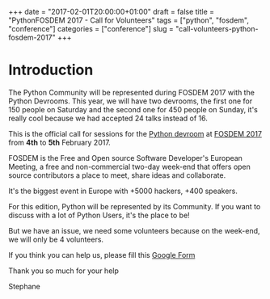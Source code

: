 +++
date = "2017-02-01T20:00:00+01:00"
draft = false
title = "PythonFOSDEM 2017 - Call for Volunteers"
tags = ["python", "fosdem", "conference"]
categories = ["conference"]
slug = "call-volunteers-python-fosdem-2017"
+++

# Introduction

The Python Community will be represented during FOSDEM 2017 with the Python Devrooms.
This year, we will have two devrooms, the first one for 150 people on Saturday and the second one for 450 people on Sunday, it's really cool because we had accepted 24 talks instead of 16.

This is the official call for sessions for the [Python devroom](https://www.python-fosdem.org) at [FOSDEM 2017](https://fosdem.org/2017)
from **4th** to **5th** February 2017.

FOSDEM is the Free and Open source Software Developer's European Meeting, a free
and non-commercial two-day week-end that offers open source contributors a place
to meet, share ideas and collaborate.

It's the biggest event in Europe with +5000 hackers, +400 speakers.

For this edition, Python will be represented by its Community. If you want to
discuss with a lot of Python Users, it's the place to be!

But we have an issue, we need some volunteers because on the week-end, we will only be 4 volunteers.

If you think you can help us, please fill this [Google Form](https://goo.gl/forms/IOmGbEgFLVnmUGjO2)

Thank you so much for your help

Stephane
